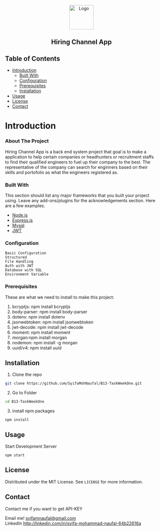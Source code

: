 <br>
<p align="center">
    <img src="https://miro.medium.com/max/1260/0*udqKV8dsTEnBeKRm.png" alt="Logo" width="80" height="80">
<h2 align=center><b>Hiring Channel App</b></h2>

<!-- TABLE OF CONTENTS -->
## Table of Contents

* [Introduction](#introduction)
  * [Built With](#built-with)
  * [Configuration](#configuration)
  * [Prerequisites](#prerequisites)
  * [Installation](#installation)
* [Usage](#usage)
* [License](#license)
* [Contact](#contact)

# Introduction

### About The Project

Hiring Channel App is a back end system project that goal is to make a application to help certain companies or headhunters or recruitment staffs to find their qualified engineers to fuel up their company to the best. The representative of the company can search for enginners based on their skills and portofolio as what the engineers registered as.
       
### Built With

This section should list any major frameworks that you built your project using. Leave any add-ons/plugins for the acknowledgements section. Here are a few examples.

* [Node.js](https://nodejs.org)
* [Express.js](https://expressjs.com)
* [Mysql](https://mysql.com)
* [JWT](https://jwt.io)
    
### Configuration

    Basic Configuration
    Structured
    File Handling
    Auth with JWT
    Database with SQL
    Environment Variable    
    
### Prerequisites

These are what we need to install to make this project:
<ol>
    <li>bcryptjs: npm install bcryptjs</li>
    <li>body-parser: npm install body-parser</li>
    <li>dotenv: npm install dotenv</li>
    <li>jsonwebtoken: npm install jsonwebtoken</li>
    <li>jwt-decode: npm install jwt-decode</li>
    <li>moment: npm install moment</li>
    <li>morgan:npm install morgan</li>
    <li>nodemon: npm install -g morgan</li>
    <li>uuid/v4: npm install uuid</li>
</ol>

## Installation


1. Clone the repo
```sh
git clone https://github.com/SyifaMohNaufal/B13-TaskWeekOne.git
```
2. Go to Folder
```sh
cd B13-TaskWeekOne
```
3. install npm packages
```JS
npm install
```



<!-- USAGE EXAMPLES -->
## Usage

Start Development Server

```JS
npm start
```







<!-- LICENSE -->
## License

Distributed under the MIT License. See `LICENSE` for more information.



<!-- CONTACT -->
## Contact

Contact me if you want to get API-KEY

Email me! syifamnaufal@gmail.com<br>
LinkedIn http://linkedin.com/in/syifa-mohammad-naufal-64b22616a









<!-- MARKDOWN LINKS & IMAGES -->
<!-- https://www.markdownguide.org/basic-syntax/#reference-style-links -->
[contributors-shield]: https://img.shields.io/github/contributors/othneildrew/Best-README-Template.svg?style=flat-square
[contributors-url]: https://github.com/othneildrew/Best-README-Template/graphs/contributors
[forks-shield]: https://img.shields.io/github/forks/othneildrew/Best-README-Template.svg?style=flat-square
[forks-url]: https://github.com/othneildrew/Best-README-Template/network/members
[stars-shield]: https://img.shields.io/github/stars/othneildrew/Best-README-Template.svg?style=flat-square
[stars-url]: https://github.com/othneildrew/Best-README-Template/stargazers
[issues-shield]: https://img.shields.io/github/issues/othneildrew/Best-README-Template.svg?style=flat-square
[issues-url]: https://github.com/othneildrew/Best-README-Template/issues
[license-shield]: https://img.shields.io/github/license/othneildrew/Best-README-Template.svg?style=flat-square
[license-url]: https://github.com/othneildrew/Best-README-Template/blob/master/LICENSE.txt
[linkedin-shield]: https://img.shields.io/badge/-LinkedIn-black.svg?style=flat-square&logo=linkedin&colorB=555
[linkedin-url]: https://linkedin.com/in/othneildrew

